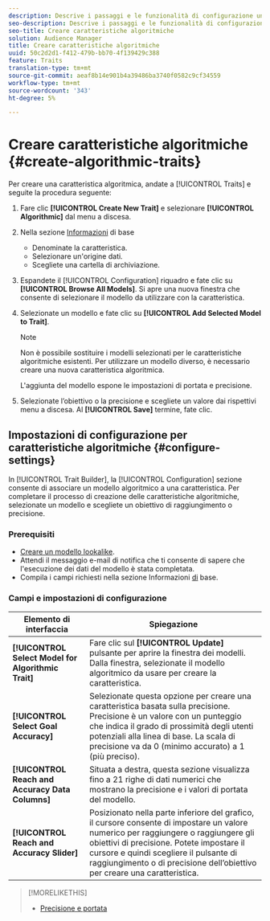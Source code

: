 ```yaml
---
description: Descrive i passaggi e le funzionalità di configurazione univoci per il processo di creazione delle caratteristiche algoritmiche.
seo-description: Descrive i passaggi e le funzionalità di configurazione univoci per il processo di creazione delle caratteristiche algoritmiche.
seo-title: Creare caratteristiche algoritmiche
solution: Audience Manager
title: Creare caratteristiche algoritmiche
uuid: 50c2d2d1-f412-479b-bb70-4f139429c388
feature: Traits
translation-type: tm+mt
source-git-commit: aeaf8b14e901b4a39486ba3740f0582c9cf34559
workflow-type: tm+mt
source-wordcount: '343'
ht-degree: 5%

---
```



# Creare caratteristiche algoritmiche {#create-algorithmic-traits}

<!-- t_algo_trait_build.xml -->

Per creare una caratteristica algoritmica, andate a [!UICONTROL Traits] e seguite la procedura seguente:

1. Fare clic **[!UICONTROL Create New Trait]** e selezionare **[!UICONTROL Algorithmic]** dal menu a discesa.
1. Nella sezione [Informazioni](../../features/traits/create-onboarded-rule-based-traits.md) di base
   * Denominate la caratteristica.
   * Selezionare un&#39;origine dati.
   * Scegliete una cartella di archiviazione.
1. Espandete il [!UICONTROL Configuration] riquadro e fate clic su **[!UICONTROL Browse All Models]**.
Si apre una nuova finestra che consente di selezionare il modello da utilizzare con la caratteristica.
1. Selezionate un modello e fate clic su **[!UICONTROL Add Selected Model to Trait]**.

   >[!NOTE]
   > 
   > Non è possibile sostituire i modelli selezionati per le caratteristiche algoritmiche esistenti. Per utilizzare un modello diverso, è necessario creare una nuova caratteristica algoritmica.

   L&#39;aggiunta del modello espone le impostazioni di portata e precisione.
1. Selezionate l’obiettivo o la precisione e scegliete un valore dai rispettivi menu a discesa. Al **[!UICONTROL Save]** termine, fate clic.

## Impostazioni di configurazione per caratteristiche algoritmiche {#configure-settings}

In [!UICONTROL Trait Builder], la [!UICONTROL Configuration] sezione consente di associare un modello algoritmico a una caratteristica. Per completare il processo di creazione delle caratteristiche algoritmiche, selezionate un modello e scegliete un obiettivo di raggiungimento o precisione.

### Prerequisiti

<!-- r_algo_trait_config_section.xml -->

* [Creare un modello lookalike](../../features/algorithmic-models/create-model.md).
* Attendi il messaggio e-mail di notifica che ti consente di sapere che l&#39;esecuzione dei dati del modello è stata completata.
* Compila i campi richiesti nella sezione Informazioni [di](../../features/traits/create-onboarded-rule-based-traits.md) base.

### Campi e impostazioni di configurazione

| Elemento di interfaccia | Spiegazione |
|---|---|
| **[!UICONTROL Select Model for Algorithmic Trait]** | Fare clic sul **[!UICONTROL Update]** pulsante per aprire la finestra dei modelli. Dalla finestra, selezionate il modello algoritmico da usare per creare la caratteristica. |
| **[!UICONTROL Select Goal Accuracy]** | Selezionate questa opzione per creare una caratteristica basata sulla precisione. Precisione è un valore con un punteggio che indica il grado di prossimità degli utenti potenziali alla linea di base. La scala di precisione va da 0 (minimo accurato) a 1 (più preciso). |
| **[!UICONTROL Reach and Accuracy Data Columns]** | Situata a destra, questa sezione visualizza fino a 21 righe di dati numerici che mostrano la precisione e i valori di portata del modello. |
| **[!UICONTROL Reach and Accuracy Slider]** | Posizionato nella parte inferiore del grafico, il cursore consente di impostare un valore numerico per raggiungere o raggiungere gli obiettivi di precisione. Potete impostare il cursore e quindi scegliere il pulsante di raggiungimento o di precisione dell’obiettivo per creare una caratteristica. |

>[!MORELIKETHIS]
>
>* [Precisione e portata](../../features/traits/trait-accuracy-reach.md)

